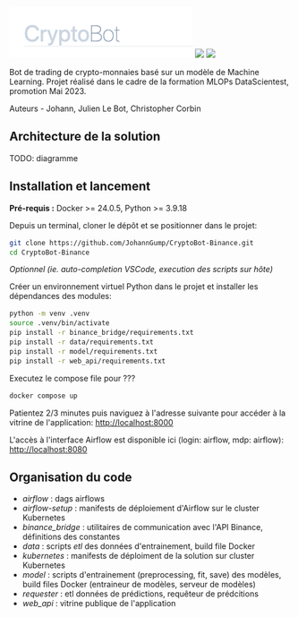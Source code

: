 
<div align="left">
<img src="./logo.png">
<img src="https://github.com/JohannGump/CryptoBot-Binance/actions/workflows/kubernetes_cicd.yaml/badge.svg">
<img src="https://github.com/JohannGump/CryptoBot-Binance/actions/workflows/model_rolling_update.yaml/badge.svg">
</div>

Bot de trading de crypto-monnaies basé sur un modèle de Machine Learning. Projet réalisé dans le cadre de la formation MLOPs DataScientest, promotion Mai 2023.

Auteurs - Johann, Julien Le Bot, Christopher Corbin

## Architecture de la solution

TODO: diagramme

## Installation et lancement

**Pré-requis :**  Docker >= 24.0.5, Python >= 3.9.18

Depuis un terminal, cloner le dépôt et se positionner dans le projet: 

```sh
git clone https://github.com/JohannGump/CryptoBot-Binance.git
cd CryptoBot-Binance
```

_Optionnel (ie. auto-completion VSCode, execution des scripts sur hôte)_

Créer un environnement virtuel Python dans le projet et installer les dépendances des modules:

```sh
python -m venv .venv
source .venv/bin/activate
pip install -r binance_bridge/requirements.txt
pip install -r data/requirements.txt
pip install -r model/requirements.txt
pip install -r web_api/requirements.txt
```

Executez le compose file pour ???

```sh
docker compose up
```

Patientez 2/3 minutes puis naviguez à l'adresse suivante pour accéder à la vitrine de l'application: [http://localhost:8000](http://localhost:8000)

L'accès à l'interface Airflow est disponible ici (login: airflow, mdp: airflow): [http://localhost:8080](http://localhost:8080)

## Organisation du code

- _airflow_ : dags airflows
- _airflow-setup_ : manifests de déploiement d'Airflow sur le cluster Kubernetes
- _binance_bridge_ : utilitaires de communication avec l'API Binance, définitions des constantes
- _data_ : scripts _etl_ des données d'entrainement, build file Docker
- _kubernetes_ : manifests de déploiment de la solution sur cluster Kubernetes
- _model_ : scripts d'entrainement (preprocessing, fit, save) des modèles, build files Docker (entraineur de modèles, serveur de modèles)
- _requester_ : etl données de prédictions, requêteur de prédcitions
- _web_api_ : vitrine publique de l'application